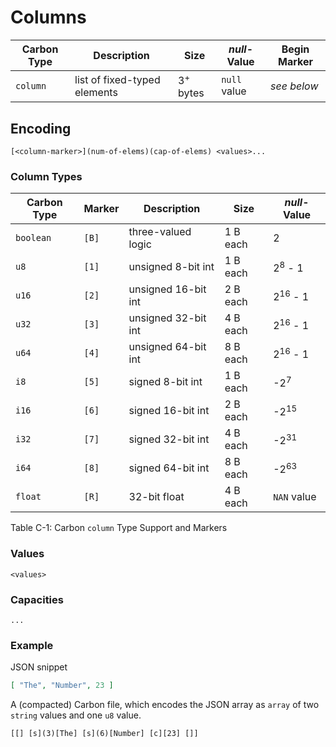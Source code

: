 # Columns

Carbon Type    | Description                      | Size                | *null*-Value | Begin Marker 
---------------|----------------------------------|---------------------|--------------|--------------
`column`       | list of fixed-typed elements     | 3<sup>+</sup> bytes | `null` value | *see below*  

## Encoding

```
[<column-marker>](num-of-elems)(cap-of-elems) <values>...
```

### Column Types

Carbon Type  | Marker | Description             | Size     | *null*-Value       
-------------|--------|-------------------------|----------|--------------------
`boolean`    | `[B]`  | three-valued logic      | 1 B each | 2			       
`u8`         | `[1]`  | unsigned 8-bit int      | 1 B each | 2<sup>8</sup> - 1  
`u16`        | `[2]`  | unsigned 16-bit int     | 2 B each | 2<sup>16</sup> - 1 
`u32`        | `[3]`  | unsigned 32-bit int     | 4 B each | 2<sup>16</sup> - 1 
`u64`        | `[4]`  | unsigned 64-bit int     | 8 B each | 2<sup>16</sup> - 1 
`i8`         | `[5]`  | signed 8-bit int        | 1 B each | -2<sup>7</sup>     
`i16`        | `[6]`  | signed 16-bit int       | 2 B each | -2<sup>15</sup>    
`i32`        | `[7]`  | signed 32-bit int       | 4 B each | -2<sup>31</sup>    
`i64`        | `[8]`  | signed 64-bit int       | 8 B each | -2<sup>63</sup>    
`float`      | `[R]`  | 32-bit float            | 4 B each | `NAN` value 	   

<span class="caption">Table C-1: Carbon `column` Type Support and Markers</span>

### Values

```
<values>
```

### Capacities

```
...
```

### Example


JSON snippet
```json
[ "The", "Number", 23 ]
```

A (compacted) Carbon file, which encodes the JSON array as `array` of two `string` values and one `u8` value.

```
[[] [s](3)[The] [s](6)[Number] [c][23] []] 
```